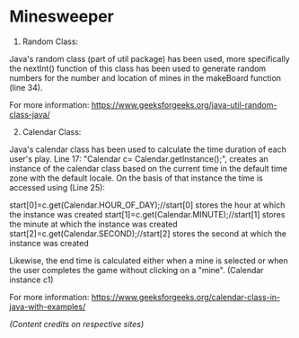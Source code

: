 # Minesweeper
1. Random Class:

Java's random class (part of util package) has been used, more specifically the nextInt() function of this class has been used to generate random numbers for the number and location of mines in the makeBoard function (line 34).

For more information: https://www.geeksforgeeks.org/java-util-random-class-java/ 

2. Calendar Class:

Java's calendar class has been used to calculate the time duration of each user's play. 
Line 17: "Calendar c= Calendar.getInstance();", creates an instance of the calendar class based on the current time in the default time zone with the default locale. 
On the basis of that instance the time is accessed using (Line 25):

start[0]=c.get(Calendar.HOUR_OF_DAY);//start[0] stores the hour at which the instance was created
start[1]=c.get(Calendar.MINUTE);//start[1] stores the minute at which the instance was created
start[2]=c.get(Calendar.SECOND);//start[2] stores the second at which the instance was created

Likewise, the end time is calculated either when a mine is selected or when the user completes the game without clicking on a "mine". (Calendar instance c1)

For more information: https://www.geeksforgeeks.org/calendar-class-in-java-with-examples/ 

*(Content credits on respective sites)*
